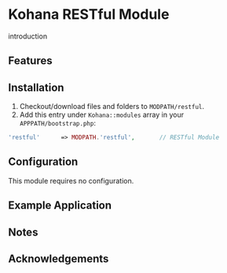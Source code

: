 Kohana RESTful Module
=====================

introduction

## Features


## Installation

1. Checkout/download files and folders to `MODPATH/restful`.
2. Add this entry under `Kohana::modules` array in your `APPPATH/bootstrap.php`:

```php
'restful'      => MODPATH.'restful',       // RESTful Module
```


## Configuration

This module requires no configuration.


## Example Application


## Notes


## Acknowledgements

